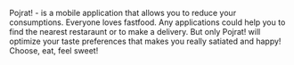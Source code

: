 Pojrat! - is a mobile application that allows you to reduce your consumptions. Everyone loves fastfood. Any applications could help you to find the nearest restaraunt or to make a delivery. But only Pojrat! will optimize your taste preferences that makes you really satiated and happy! Choose, eat, feel sweet!
